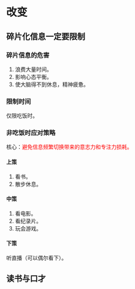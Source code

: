 # 改变

## 碎片化信息一定要限制

### 碎片信息的危害
1. 浪费大量时间。
2. 影响心态平衡。
3. 使大脑得不到休息，精神疲惫。

### 限制时间

仅限吃饭时。

### 非吃饭时应对策略

核心：<font color=red>避免信息频繁切换带来的意志力和专注力损耗。</font>

#### 上策

1. 看书。
2. 散步休息。

#### 中策

1. 看电影。
2. 看纪录片。
2. 玩会游戏。

#### 下策

听直播（可以偶尔看下）。

## 读书与口才


